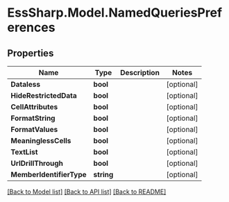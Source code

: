 # EssSharp.Model.NamedQueriesPreferences

## Properties

Name | Type | Description | Notes
------------ | ------------- | ------------- | -------------
**Dataless** | **bool** |  | [optional] 
**HideRestrictedData** | **bool** |  | [optional] 
**CellAttributes** | **bool** |  | [optional] 
**FormatString** | **bool** |  | [optional] 
**FormatValues** | **bool** |  | [optional] 
**MeaninglessCells** | **bool** |  | [optional] 
**TextList** | **bool** |  | [optional] 
**UrlDrillThrough** | **bool** |  | [optional] 
**MemberIdentifierType** | **string** |  | [optional] 

[[Back to Model list]](../README.md#documentation-for-models) [[Back to API list]](../README.md#documentation-for-api-endpoints) [[Back to README]](../README.md)

